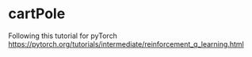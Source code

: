 # cartPole
Following this tutorial for pyTorch https://pytorch.org/tutorials/intermediate/reinforcement_q_learning.html
